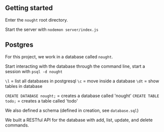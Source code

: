 ## Getting started

Enter the `nought` root directory.

Start the server with `nodemon server/index.js`

## Postgres

For this project, we work in a database called `nought`.

Start interacting with the database through the command line, start a session with `psql -d nought`

`\l` = list all databases in postgresql
`\c` = move inside a database
`\dt` = show tables in database

`CREATE DATABASE nought;` = creates a database called 'nought'
`CREATE TABLE todo;` = creates a table called 'todo'

We also defined a schema (defined in creation, see `database.sql`)

We built a RESTful API for the database with add, list, update, and delete commands.
